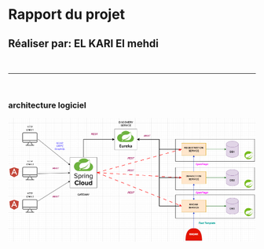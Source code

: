 <h1>Rapport du projet</h1>
<h2>Réaliser par: EL KARI El mehdi</h2>
<br/>
<hr/>
<br/>

<h3>architecture logiciel</h3>
<img src="_captures/arch-logiciel.png"></img>

